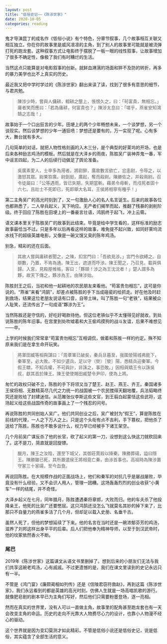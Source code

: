 ```yaml
---
layout: post
title: "低俗史记——《陈涉世家》"
date: 2020-10-05
categories: reading
---
```

鬼才导演昆丁的成名作《低俗小说》有个特色，分章节叙事，几个故事相互关联又相互独立。你在你的故事里是威风凛凛的主角，到了别人的故事里可能就是被流弹打死的跑龙套。这种叙事方式让电影终于摆脱了一板一眼的线性叙事，让故事增加了很多不确定性，像极了我们有时糟烂的生活。

当然这点只能算是对电影叙事的创新。就鲜血淋漓的场面和猝不及防的转折，再多的暴力美学也比不上真实的历史。

最近我又把中学时学过的《陈涉世家》翻出来读了读，找到了很多有意思的细节，与君共勉。

> 陳涉少時，嘗與人傭耕，輟耕之壟上，悵恨久之，曰：「茍富貴，無相忘。」庸者笑而應曰：「若為庸耕，何富貴也？」陳涉太息曰：「嗟乎，燕雀安知鴻鵠之志哉！」

故事始于一个口出狂言的少年。田埂上的两个少年畅想未来，一个谈梦想，另一个谈现实。然后谈梦想的少年一通狂喷：梦想还是要有的，万一实现了呢。心有多大，舞台就有多大。

几句简单的对话，就把人物性格刻画的入木三分，是个典型的好莱坞的开场，也是后来各种励志鸡汤的模板。然后就是在大泽乡的雨夜，陈胜吴广装神弄鬼一番，军中谣言四起，为二人的后续行动做足了舆论准备。

> 吳廣素愛人，士卒多為用者。將尉醉，廣故數言欲亡，忿恚尉，令辱之，以激怒其眾。尉果笞廣。尉劍挺，廣起，奪而殺尉。陳勝佐之，并殺兩尉。召令徒屬曰：「公等遇雨，皆已失期，失期當斬。藉弟令毋斬，而戍死者固十六七。且壯士不死即已，死即舉大名耳，王侯將相寧有種乎！」

第二主角吴广的高光时刻到了，又一句激励人心的名人名言诞生。后来的故事各位也都熟悉了，二人举兵起义，天下响应。无产者们揭竿而起，推翻了残暴的剥削阶级。终于回应了陈胜在田埂上的一番豪言壮语，鸿鹄终于起飞，冲上云霄。

语文课本里关于陈胜吴广的故事到此结束。毕竟是给中学生看的，这样标准的励志故事最恰当不过。只是多年以后再看这样的故事，难免提不起兴致，如同好莱坞流水线下的超级英雄电影，又像是一碗又馊又臭的陈年鸡汤。

别急，精彩的还在后面。

> 其故人嘗與庸耕者聞之，之陳，扣宮門曰：「吾欲見涉。」宮門令欲縛之。自辯數，乃置，不肯為通。陳王出，遮道而呼涉。陳王聞之，乃召見，載與俱歸。入宮，見殿屋帷帳，客曰：「夥頤！涉之為王沈沈者！」楚人謂多為夥，故天下傳之，夥涉為王，由陳涉始。

陈胜封王之后，当初和他一起耕地的农民朋友来看他。“苟富贵勿相忘”，这可是你说的。“燕雀”来看“鸿鹄”，却差点被陈胜的手下当成碰瓷的给抓走。好在他及时赶到救场，结果这位老朋友说话有口音，自带土味，叫了陈胜一句“老铁”，结果被众人耻笑，还流传出了一句成语“夥涉为王”。

当然陈胜还是守信的，好吃好喝款待他。但这位老铁似乎不太懂得见好就收，到处说陈胜的陈年旧事。在宫里到处吹嘘着和大王偷鸡摸狗的战斗友谊，后果不难想见——卒。

上学的时候我们常常拿“苟富贵勿相忘”互相调侃，做着和陈胜一样的约定。殊不知原来我们是在拿生命开玩笑。

> 將軍田臧等相與謀曰：「周章軍已破矣，秦兵旦暮至，我圍滎陽城弗能下，秦軍至，必大敗。不如少遺兵，足以守（熒）［滎］陽，悉精兵迎秦軍。今假王驕，不知兵權，不可與計，非誅之，事恐敗。」因相與矯王令以誅吳叔，獻其首於陳王。陳王使使賜田臧楚令尹印，使為上將。

匆忙的政权只破不立，陈胜的手下将领又当了楚王、赵王、燕王、齐王。秦国诸多王侯将相、无数精英尽几代之力统一的战国被一个农民搅得天翻地覆，兵法韬略终究还是败给了封建迷信。从范雎张仪李斯这些文官，到王翦白起蒙恬这些武将，这场起义给这些战国传奇的故事画上了一个残忍的问号。

再说陈胜的共同创始人吴广。他们共同创业之后，吴广被封为“假王”，算是陈胜在前线的代理，一人之下万人之上。只是这个头衔有点不吉利，手下篡权，把他杀了送给了陈胜。陈胜也不敢多说什么，权力早已经被手下诸王架空。

几个月前吴广谋反杀了他的长官，砍了起义的第一刀，没想到这么快这刀就砍回来了。这不是刀，简直就是回旋镖。

> 臘月，陳王之汝陰，還至下城父，其御莊賈殺以降秦。陳勝葬碭，謚曰隱王。陳勝雖已死，其所置遣侯王將相竟亡秦，由涉首事也。高祖時為陳涉置守冢三十家碭，至今血食。

再说回陈胜。在大规模作战的正面战场上，他们和秦军的对抗几乎是屡战屡败，毕竟没有什么经验，又不会识人用人，管理一团糟。这场轰轰烈烈的创业收获“小黄车”一样的结尾，并不奇怪。

大泽乡起义在七月，同年腊月，陈胜遭遇秦将章邯，大败而归。他的车夫杀了他投降亲王，他死的比吴广还要憋屈。这只鸿鹄还没怎么飞就莫名其妙的掉下来了，比那只不自量力的燕雀多活了几个月，但却足以载入史册、名垂千古。

虽然人死了，但他的梦想延续了下来。他的名言在当时还是一碗浓郁芬芳的鸡汤，滋养了刘邦这样出身平平的后辈。后人们把他奉为精神导师，以至于到汉武帝时，他的坟冢依然香火不断。

### 尾巴

2019年《陈涉世家》这篇课文从语文书里删掉了。想到后来的小朋友们无法与我们共享这碗老鸡汤，心有戚戚。不过更遗憾的是，我们在课文里读到的史记永远只有一半。

不管是《鸿门宴》《廉颇蔺相如列传》还是《信陵君窃符救赵》，再到这篇《陈涉世家》，我们永远看到的都是英雄的高光时刻，仿佛人生就是一场高唱凯歌的游行。就像肥皂剧的剧本早已为主角们写好，然后他们只需要粉墨登场，逐一亮相。

然而在真实的世界里，没有人可以一直做主角，故事里的配角甚至跑龙套也有一天会改变主角的命运。历史的走向不光靠大人物费尽心力的设计，也靠小人物漫不经心的驱动。

这个世界就是因为变幻莫测才如此精彩。不管是低俗小说还是低俗史记，说是低俗，其实蕴含了全部生活的意义。
